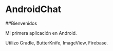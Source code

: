# AndroidChat

##Bienvenidos

Mi primera aplicación en Android.

Utilizo Gradle, ButterKnife, ImageView, Firebase.
